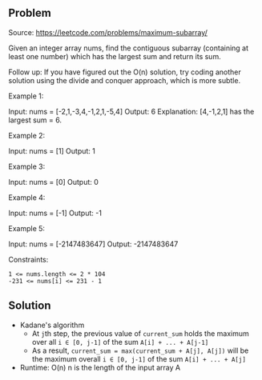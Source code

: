 ## Problem

Source: https://leetcode.com/problems/maximum-subarray/

Given an integer array nums, find the contiguous subarray (containing at least one number) which has the largest sum and return its sum.

Follow up: If you have figured out the O(n) solution, try coding another solution using the divide and conquer approach, which is more subtle.

Example 1:

Input: nums = [-2,1,-3,4,-1,2,1,-5,4]
Output: 6
Explanation: [4,-1,2,1] has the largest sum = 6.

Example 2:

Input: nums = [1]
Output: 1

Example 3:

Input: nums = [0]
Output: 0

Example 4:

Input: nums = [-1]
Output: -1

Example 5:

Input: nums = [-2147483647]
Output: -2147483647

 

Constraints:

    1 <= nums.length <= 2 * 104
    -231 <= nums[i] <= 231 - 1

## Solution
- Kadane's algorithm
    + At `j`th step, the previous value of `current_sum` holds the maximum over all `i ∈ [0, j-1]` of the sum `A[i] + ... + A[j-1]`
    + As a result, `current_sum = max(current_sum + A[j], A[j])` will be the maximum overall `i ∈ [0, j-1]` of the sum `A[i] + ... + A[j]`
- Runtime: O(n) n is the length of the input array A
